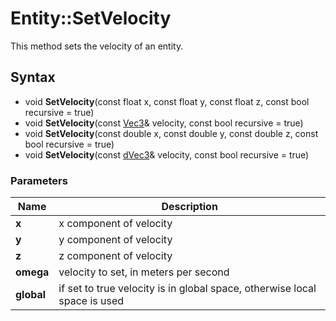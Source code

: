 # Entity::SetVelocity #
This method sets the velocity of an entity.

## Syntax ##
- void **SetVelocity**(const float x, const float y, const float z, const bool recursive = true)
- void **SetVelocity**(const [Vec3](CPP_Vec3.md)& velocity, const bool recursive = true)
- void **SetVelocity**(const double x, const double y, const double z, const bool recursive = true)
- void **SetVelocity**(const [dVec3](CPP_dVec3.md)& velocity, const bool recursive = true)

### Parameters ###
| Name | Description |
| --- | --- |
| **x** | x component of velocity |
| **y** | y component of velocity |
| **z** | z component of velocity |
| **omega** | velocity to set, in meters per second |
| **global** | if set to true velocity is in global space, otherwise local space is used |
